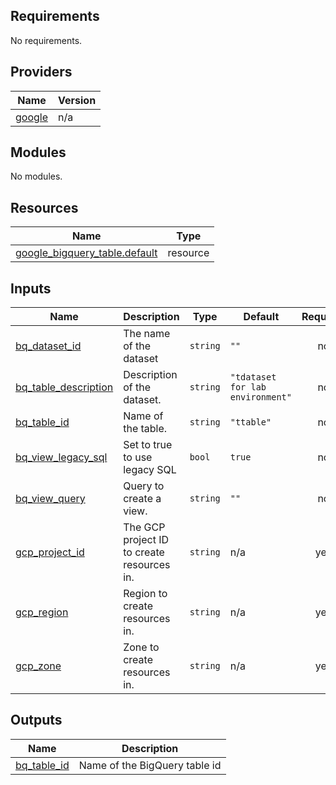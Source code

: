 ## Requirements

No requirements.

## Providers

| Name | Version |
|------|---------|
| <a name="provider_google"></a> [google](#provider\_google) | n/a |

## Modules

No modules.

## Resources

| Name | Type |
|------|------|
| [google_bigquery_table.default](https://registry.terraform.io/providers/hashicorp/google/latest/docs/resources/bigquery_table) | resource |

## Inputs

| Name | Description | Type | Default | Required |
|------|-------------|------|---------|:--------:|
| <a name="input_bq_dataset_id"></a> [bq\_dataset\_id](#input\_bq\_dataset\_id) | The name of the dataset | `string` | `""` | no |
| <a name="input_bq_table_description"></a> [bq\_table\_description](#input\_bq\_table\_description) | Description of the dataset. | `string` | `"tdataset for lab environment"` | no |
| <a name="input_bq_table_id"></a> [bq\_table\_id](#input\_bq\_table\_id) | Name of the table. | `string` | `"ttable"` | no |
| <a name="input_bq_view_legacy_sql"></a> [bq\_view\_legacy\_sql](#input\_bq\_view\_legacy\_sql) | Set to true to use legacy SQL | `bool` | `true` | no |
| <a name="input_bq_view_query"></a> [bq\_view\_query](#input\_bq\_view\_query) | Query to create a view. | `string` | `""` | no |
| <a name="input_gcp_project_id"></a> [gcp\_project\_id](#input\_gcp\_project\_id) | The GCP project ID to create resources in. | `string` | n/a | yes |
| <a name="input_gcp_region"></a> [gcp\_region](#input\_gcp\_region) | Region to create resources in. | `string` | n/a | yes |
| <a name="input_gcp_zone"></a> [gcp\_zone](#input\_gcp\_zone) | Zone to create resources in. | `string` | n/a | yes |

## Outputs

| Name | Description |
|------|-------------|
| <a name="output_bq_table_id"></a> [bq\_table\_id](#output\_bq\_table\_id) | Name of the BigQuery table id |
